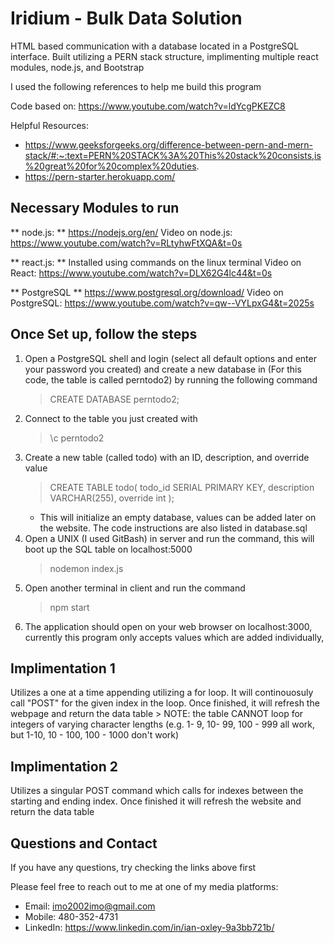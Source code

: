 # Iridium - Bulk Data Solution
HTML based communication with a database located in a PostgreSQL interface. Built utilizing a PERN stack structure, implimenting multiple react modules, node.js, and Bootstrap

I used the following references to help me build this program

Code based on: https://www.youtube.com/watch?v=ldYcgPKEZC8

Helpful Resources:
- https://www.geeksforgeeks.org/difference-between-pern-and-mern-stack/#:~:text=PERN%20STACK%3A%20This%20stack%20consists,is%20great%20for%20complex%20duties.
- https://pern-starter.herokuapp.com/

## Necessary Modules to run

** node.js: ** https://nodejs.org/en/ 
Video on node.js: https://www.youtube.com/watch?v=RLtyhwFtXQA&t=0s

** react.js: ** Installed using commands on the linux terminal
Video on React: https://www.youtube.com/watch?v=DLX62G4lc44&t=0s 

** PostgreSQL ** https://www.postgresql.org/download/
Video on PostgreSQL: https://www.youtube.com/watch?v=qw--VYLpxG4&t=2025s

## Once Set up, follow the steps 
1) Open a PostgreSQL shell and login (select all default options and enter your password you created) and create a new database in (For this code, the table is called perntodo2) by running the following command 
    > CREATE DATABASE perntodo2;
2) Connect to the table you just created with
    > \c perntodo2
3) Create a new table (called todo) with an ID, description, and override value
    > CREATE TABLE todo(
    > todo_id SERIAL PRIMARY KEY,
    > description VARCHAR(255),
    > override int
    > );
    - This will initialize an empty database, values can be added later on the website. The code instructions are also listed in database.sql
4) Open a UNIX (I used GitBash) in server and run the command, this will boot up the SQL table on localhost:5000
    > nodemon index.js
5) Open another terminal in client and run the command
    > npm start
6) The application should open on your web browser on localhost:3000, currently this program only accepts values which are added individually,

## Implimentation 1
Utilizes a one at a time appending utilizing a for loop. It will continouosuly call "POST" for the given index in the loop. Once finished, it will refresh the webpage and return the data table
    > NOTE: the table CANNOT loop for integers of varying character lengths (e.g. 1- 9, 10- 99, 100 - 999 all work, but 1-10, 10 - 100, 100 - 1000 don't work)

## Implimentation 2
Utilizes a singular POST command which calls for indexes between the starting and ending index. Once finished it will refresh the website and return the data table

## Questions and Contact
If you have any questions, try checking the links above first

Please feel free to reach out to me at one of my media platforms:
- Email: imo2002imo@gmail.com
- Mobile: 480-352-4731
- LinkedIn: https://www.linkedin.com/in/ian-oxley-9a3bb721b/
